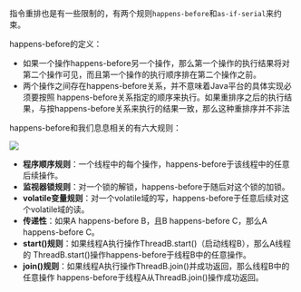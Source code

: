 指令重排也是有一些限制的，有两个规则`happens-before`和`as-if-serial`来约束。

happens-before的定义：

*   如果一个操作happens-before另一个操作，那么第一个操作的执行结果将对第二个操作可见，而且第一个操作的执行顺序排在第二个操作之前。
*   两个操作之间存在happens-before关系，并不意味着Java平台的具体实现必须要按照 happens-before关系指定的顺序来执行。如果重排序之后的执行结果，与按happens-before关系来执行的结果一致，那么这种重排序并不非法

happens-before和我们息息相关的有六大规则：

![](https://cdn.jsdelivr.net/gh/itwanger/toBeBetterJavaer/images/thread/sanfene/happens-before-1.png)



*   **程序顺序规则**：一个线程中的每个操作，happens-before于该线程中的任意后续操作。
*   **监视器锁规则**：对一个锁的解锁，happens-before于随后对这个锁的加锁。
*   **volatile变量规则**：对一个volatile域的写，happens-before于任意后续对这个volatile域的读。
*   **传递性**：如果A happens-before B，且B happens-before C，那么A happens-before C。
*   **start()规则**：如果线程A执行操作ThreadB.start()（启动线程B），那么A线程的 ThreadB.start()操作happens-before于线程B中的任意操作。
*   **join()规则**：如果线程A执行操作ThreadB.join()并成功返回，那么线程B中的任意操作 happens-before于线程A从ThreadB.join()操作成功返回。
